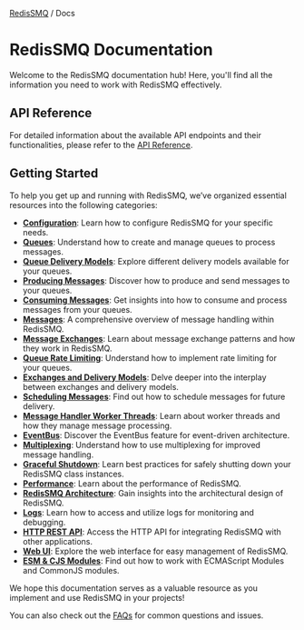[RedisSMQ](../README.md) / Docs

# RedisSMQ Documentation

Welcome to the RedisSMQ documentation hub! Here, you'll find all the information you need to work with RedisSMQ effectively.

## API Reference

For detailed information about the available API endpoints and their functionalities, please refer to the [API Reference](api/README.md).

## Getting Started

To help you get up and running with RedisSMQ, we’ve organized essential resources into the following categories:

- **[Configuration](configuration.md)**: Learn how to configure RedisSMQ for your specific needs.
- **[Queues](queues.md)**: Understand how to create and manage queues to process messages.
- **[Queue Delivery Models](queue-delivery-models.md)**: Explore different delivery models available for your queues.
- **[Producing Messages](producing-messages.md)**: Discover how to produce and send messages to your queues.
- **[Consuming Messages](consuming-messages.md)**: Get insights into how to consume and process messages from your queues.
- **[Messages](messages.md)**: A comprehensive overview of message handling within RedisSMQ.
- **[Message Exchanges](message-exchanges.md)**: Learn about message exchange patterns and how they work in RedisSMQ.
- **[Queue Rate Limiting](queue-rate-limiting.md)**: Understand how to implement rate limiting for your queues.
- **[Exchanges and Delivery Models](exchanges-and-delivery-models.md)**: Delve deeper into the interplay between exchanges and delivery models.
- **[Scheduling Messages](scheduling-messages.md)**: Find out how to schedule messages for future delivery.
- **[Message Handler Worker Threads](message-handler-worker-threads.md)**: Learn about worker threads and how they manage message processing.
- **[EventBus](event-bus.md)**: Discover the EventBus feature for event-driven architecture.
- **[Multiplexing](multiplexing.md)**: Understand how to use multiplexing for improved message handling.
- **[Graceful Shutdown](graceful-shutdown.md)**: Learn best practices for safely shutting down your RedisSMQ class instances.
- **[Performance](performance.md)**: Learn about the performance of RedisSMQ.
- **[RedisSMQ Architecture](redis-smq-architecture.md)**: Gain insights into the architectural design of RedisSMQ.
- **[Logs](https://github.com/weyoss/redis-smq-common/blob/master/docs/README.md#logs)**: Learn how to access and utilize logs for monitoring and debugging.
- **[HTTP REST API](../../../packages/redis-smq-rest-api/README.md)**: Access the HTTP API for integrating RedisSMQ with other applications.
- **[Web UI](../../../packages/redis-smq-web-ui/README.md)**: Explore the web interface for easy management of RedisSMQ.
- **[ESM & CJS Modules](esm-cjs-modules.md)**: Find out how to work with ECMAScript Modules and CommonJS modules.

We hope this documentation serves as a valuable resource as you implement and use RedisSMQ in your projects!

You can also check out the [FAQs](faqs/README.md) for common questions and issues.
